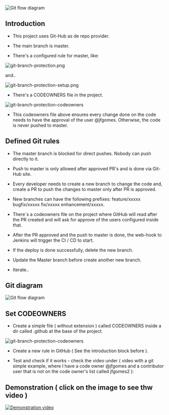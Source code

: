 ![Git flow diagram](https://qph.cf2.quoracdn.net/main-qimg-729a22aba98d1235fdce4883accaf81e)

## Introduction

- This project uses Git-Hub as de repo provider.

- The main branch is master.

- There's a configured rule for master, like:

![git-branch-protection.png](https://jgomes.site/images/cs/git-branch-protection.png)

and..

![git-branch-protection-setup.png](https://jgomes.site/images/cs/git-branch-protection-setup.png)

- There's a CODEOWNERS file in the project.

![git-branch-protection-codeowners](https://jgomes.site/images/cs/git-branch-protection-codeowners.png)

- This codeowners file above ensures every change done on the code needs to have the approval of the user @jfgomes. Otherwise, the code is never pushed to master.

## Defined Git rules

- The master branch is blocked for direct pushes. Nobody can push directly to it.


- Push to master is only allowed after approved PR's and is done via Git-Hub site.


- Every developer needs to create a new branch to change the code and, create a PR to push the changes to master only after PR is approved.


- New branches can have the following prefixes: feature/xxxxx bugfix/xxxxx fix/xxxxx enhancement/xxxxx.


- There´s a codeowners file on the project where GitHub will read after the PR created and will ask for approve of the users configured inside that.


- After the PR approved and the push to master is done, the web-hook to Jenkins will trigger the CI / CD to start.


- If the deploy is done successfully, delete the new branch.


- Update the Master branch before create another new branch.


- Iterate..

## Git diagram

![Git flow diagram](https://jgomes.site/images/diagrams/git.drawio.png)

## Set CODEOWNERS 

- Create a simple file ( without extension ) called CODEOWNERS inside a dir called .github at the base of the project.

![git-branch-protection-codeowners](https://jgomes.site/images/cs/git-branch-protection-create-codeowners.png)

- Create a new rule in GitHub ( See the introduction block before ).

- Test and check if it works - check the video under ( video with a git simple example, where I have a code owner @jfgomes and a contributor user that is not on the code owner's list called jfgomes2 ):

## Demonstration ( click on the image to see thw video )
[![Demonstration video](https://jgomes.site/images/cs/git-branch-protection-video-thumbnail.jpg)](http://www.youtube.com/watch?v=6bGltddfJIM)
